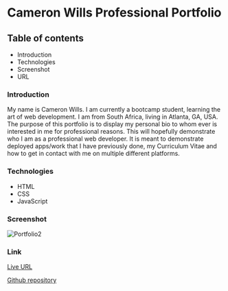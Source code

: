 # Cameron Wills Professional Portfolio

## Table of contents
* Introduction
* Technologies
* Screenshot
* URL

### Introduction
My name is Cameron Wills. I am currently a bootcamp student, learning the art of web development. I am from South Africa, living in Atlanta, GA, USA. 
The purpose of this portfolio is to display my personal bio to whom ever is interested in me for professional reasons. This will hopefully
demonstrate who I am as a professional web developer. It is meant to demonstrate deployed apps/work that I have previously done, my Curriculum Vitae and how to get in contact with me on multiple different platforms.

### Technologies
* HTML
* CSS
* JavaScript

### Screenshot
![Portfolio2](https://user-images.githubusercontent.com/68020747/92334888-96243e00-f057-11ea-9b39-6e802c0f1252.PNG)

### Link

[Live URL](https://camwills89.github.io/CameronWillsPortfolio/)

[Github repository](https://github.com/CamWills89/CameronWillsPortfolio)
